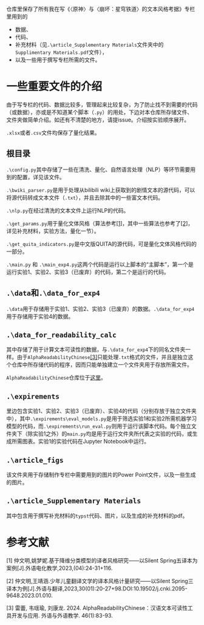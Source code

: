 仓库里保存了所有我在写《〈原神〉与〈崩坏：星穹铁道〉的文本风格考据》专栏里用到的
- 数据、
- 代码、
- 补充材料（见`.\article_Supplementary Materials`文件夹中的`Supplimentary Materials.pdf`文件），
- 以及一些用于撰写专栏所需的文件。

# 一些重要文件的介绍
由于写专栏的代码、数据比较多，管理起来比较复杂，为了防止找不到需要的代码（或数据），亦或是不知道某个脚本（`.py`）的用处，下边对本仓库所存储文件、文件夹做简单介绍。如还有不清楚的地方，请提issue。介绍按实验顺序展开。

`.xlsx`或者`.csv`文件均保存了量化结果。

## 根目录

`.\config.py`其中存储了一些在清洗、量化、自然语言处理（NLP）等环节需要用到的配置，详见该文件。


`.\bwiki_parser.py`是用于处理从bilibili wiki上获取到的剧情文本的源代码，可以将源代码转成文本文件（`.txt`），并且去除其中的一些富文本代码。

`.\nlp.py`在经过清洗的文本文件上运行NLP的代码。

`.\get_params.py`用于量化文体风格（算法参考[[1]](#1)，其中一些算法也参考了[[2]](#2)，详见补充材料，实验方法，量化一节）。

`.\get_quita_indicators.py`是中文版QUITA的源代码，可是量化文体风格代码的一部分。

`.\main.py` 和 `.\main_exp4.py`这两个代码是运行以上脚本的“主脚本”，第一个是运行实验1、实验2、实验3（已废弃）的代码，第二个是运行的代码。

## `.\data`和`.\data_for_exp4`

`.\data`用于存储用于实验1、实验2、实验3（已废弃）的数据。`.\data_for_exp4`用于存储用于实验4的数据。

## `.\data_for_readability_calc`
其中存储了用于计算文本可读性的数据，与`.\data_for_exp4`下的同名文件夹一样。由于`AlphaReadabilityChinese`[[3]](#3)只能处理`.txt`格式的文件，并且是独立这个仓库中所存储代码的程序，因而只能单独建立一个文件夹用于存放所需文件。

`AlphaReadabilityChinese`仓库位于[这里](https://github.com/leileibama/AlphaReadabilityChinese)。

## `.\expirements`
里边包含实验1、实验2、实验3（已废弃）、实验4的代码（分别存放于独立文件夹中），其中`.\expirements\eval_models.py`是用于筛选实验1和实验2所需机器学习模型的代码，而`.\expirements\run_eval.py`则用于运行该脚本代码。每个独立文件夹下（除实验1之外）的`main.py`均是用于运行文件夹所代表之实验的代码，或生成所需图表。实验1的实验代码在Jupyter Notebook中运行。

## `.\article_figs`

该文件夹用于存储制作专栏中需要用到的图片的Power Point文件，以及一些生成的图片。

## `.\article_Supplementary Materials`

其中包含用于撰写补充材料的`typst`代码、图片，以及生成的补充材料的pdf。




# 参考文献

<a id="1">[1]</a>
仲文明,姚梦妮.基于降维分类模型的译者风格研究——以Silent Spring五译本为案例[J].外语电化教学,2023,(04):24-31+116. 

<a id="2">[2]</a>
仲文明,王靖涵.少年儿童翻译文学的译本风格计量研究——以Silent Spring三译本为例[J].外语与翻译,2023,30(01):20-27+98.DOI:10.19502/j.cnki.2095-9648.2023.01.010. 

<a id="3">[3]</a>
雷蕾, 韦瑶瑜, 刘康龙. 2024. AlphaReadabilityChinese：汉语文本可读性工具开发与应用. 外语与外语教学. 46(1):83-93.